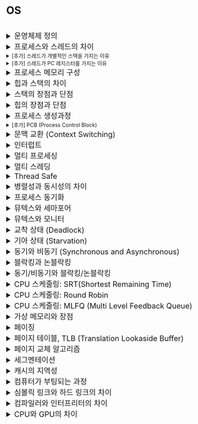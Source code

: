 # OS

<br>

<details>
<summary style="font-size:20px">운영체제 정의</summary>
<div markdown="1">

* 하드웨어(CPU, 메모리, 디스크 등)를 관리
* `응용 프로그램과 하드웨어 사이에서 인터페이스 역할`을 하는 시스템 소프트웨어
* 시스템의 자원과 동작을 관리하는 소프트웨어
* 프로세스, 저장장치, 네트워킹, 사용자, 하드웨어 관리

</div>
</details>


<details>
<summary style="font-size:20px">프로세스와 스레드의 차이</summary>
<div markdown="1">

* 프로세스는 `실행중인 프로그램`으로 OS로부터 자원을 할당받아 실행, `코드/데이터/스택/힙` 메모리 영역을 가짐
* `프로세스의 독립적인 실행 단위`로 프로세스로부터 자원을 할당받아 실행, 프로세스의 `코드/데이터/힙` 메모리 영역을 공유하고 `개별적인 스택`을 가짐

</div>
</details>


<details>
<summary> [추가] 스레드가 개별적인 스택을 가지는 이유</summary>
<div markdown="1">

* 스택에는 함수 호출 시의 전달인자, 지역 변수, 되돌아갈 주소 등을 저장
* 독립적인 스택을 갖는 것은 독립적인 함수 호출이 가능하고 독립적인 실행 흐름을 추가할 수 있다는 것을 의미

</div>
</details>


<details>
<summary> [추가] 스레드가 PC 레지스터를 가지는 이유</summary>
<div markdown="1">

* 스레드는 CPU를 할당/반납하고를 반복
* 이전까지의 수행 내역을 기억하기 위해 독립적인 PC 사용

</div>
</details>


<details>
<summary style="font-size:20px">프로세스 메모리 구성</summary>
<div markdown="1">

* 코드: 프로그램의 코드 저장
* 데이터: 전역 변수, 정적 변수 저장
* 스택: 지역 변수, 매개 변수, 함수의 호출과 할당, `컴파일`에 크기 결정
* 힙: 동적으로 할당 및 해제, `런 타임`에 크기 결정

</div>
</details>

<details>
<summary style="font-size:20px">힙과 스택의 차이</summary>
<div markdown="1">

* 힙: 프로그램 코드에서 `동적으로 할당`하여 사용되는 메모리 영역
* 스택: `함수를 호출`할 때나 `지역변수`를 지정할 때 `자동`으로 할당되는 메모리 영역

</div>
</details>

<details>
<summary style="font-size:20px">스택의 장점과 단점</summary>
<div markdown="1">

* 장점: 자동으로 처리되기 때문에 `낭비되는 공간이 없고` 사용하기가 편리
* 단점: 한계가 있어 한계를 초과하도록 삽입할 수 없고 `유연성이 부족`

</div>
</details>

<details>
<summary style="font-size:20px">힙의 장점과 단점</summary>
<div markdown="1">

* 장점: 프로그램에 필요한 개체의 개수나 크기를 미리 알 수 없는 경우 사용하고 개체가 너무 커서 스택 할당자에 맞지 않는 경우 사용 가능
* 단점: `할당/해제 작업`으로 인한 속도 저하

</div>
</details>


<details>
<summary style="font-size:20px">프로세스 생성과정</summary>
<div markdown="1">

* 프로세스 관리 정보를 갖는 `Process Control Block를 생성`하고 프로그램의 코드를 읽어 들여 `코드 영역`을 메모리에 할당
* 초기화된 전역 변수 및 static 변수인 `데이터 영역`을 메모리에 할당
* `힙과 스택의 초기 메모리 주소를 초기화`
* `Queue에서 프로세스가 등록`되고 운영체제가 CPU를 할당하기를 대기

</div>
</details>


<details>
<summary> [추가] PCB (Process Control Block)</summary>
<div markdown="1">

* `프로세스 관리 정보`를 저장하는 커널의 자료구조 (Data 영역에 존재)
* Process 상태, PC(다음에 수행할 명령어의 주소), CPU 레지스터, CPU 스케줄링 정보, 메모리 관리 정보 등을 저장
* `문맥 교환` 시에 진행 사항을 PCB에 저장하고 CPU 반환 -> CPU를 할당받으면 PCB에 저장되어 있는 내용을 불러와 이전에 종료되었던 시점부터 다시 수행

</div>
</details>


<details>
<summary style="font-size:20px">문맥 교환 (Context Switching)</summary>
<div markdown="1">

* 실행 중이던 프로세스를 중단하고 다른 프로세스를 실행할 때 발생
* 프로세스 사이에서 `CPU 제어권`이 이동되는 것
* 문맥: CPU에서 프로세스를 실행하는데 필요한 프로세스의 정보, 각 프로세스의 `PCB`에 저장
* 과정
  1. 실행 중이던 프로세스의`상태(문맥)를 PCB에 보관`<br>
  2. 새로운 프로세스의 `PCB에서 문맥(Context)을 복원`해 레지스터에 적재<br>
  3. 새로운 프로세스 실행

</div>
</details>


<details>
<summary style="font-size:20px">인터럽트</summary>
<div markdown="1">

* 프로그램을 실행하는 도중에 예기치 않은 상황이 발생할 경우 `현재 실행 중인 작업을 즉시 중단`하고, `발생된 상황을 우선 처리`한 후 `실행 중이던 작업으로 복귀`하여 계속 처리하는 것
* 문맥 교환을 구현할 때 `Timer Interrupt`를 통해서 제어권을 커널이 가져올 수 있도록 활용

</div>
</details>


<details>
<summary style="font-size:20px">멀티 프로세싱</summary>
<div markdown="1">

* 여러 CPU(`프로세서`)가 여러 작업을 동시에 처리하는 것 (병렬 처리)
* `안전성`: 하나의 프로세스가 죽더라도 다른 프로세스에는 영향을 끼치지 않고 정상적으로 수행
* 통신 비용/문맥 교환 `비용이 큼`
* `많은 메모리 공간`을 차지
* `IPC`를 통해 통신: Pipe나 Shared Memory가 있어야 데이터를 주고 받을 수 있음
  * IPC (Inter Process Communication): 프로세스 간의 통신을 하는 것

</div>
</details>


<details>
<summary style="font-size:20px">멀티 스레딩</summary>
<div markdown="1">

* 하나의 프로세스에 여러 스레드가 자원을 공유하며 작업을 나누어 하는 것
* `안전성 낮음`: 하나의 스레드의 비정상적인 활동은 전체 스레드에 영향을 끼칠 수 있음
* 통신 비용/문맥 교환 `비용이 적음`
* `코드/데이터/힙 영역을 공유`해 `메모리를 적게 차지`하고 공유 메모리가 없어도 통신 가능
* 프로세스를 생성하여 자원을 할당하는 시스템 콜이 감소함으로서 `자원을 효율적으로 관리`


</div>
</details>


<details>
<summary style="font-size:20px">Thread Safe</summary>
<div markdown="1">

* 멀티 스레딩에서 하나의 자원에 여러 스레드가 동시에 접근해도 프로그램 실행의 문제가 없는 상태
* Thread Safe한 코드: `Critical Section`을 통해 스레드 내부에서 처리되는 연산들을 `직렬화(Serialize)` 하여 한 번에 한 스레드에서 연산이 수행되도록 해야됨

</div>
</details>


<details>
<summary style="font-size:20px">병렬성과 동시성의 차이</summary>
<div markdown="1">

* 병렬성: `멀티 코어`에서의 멀티 스레드, 각 코어들의 스레드가 동시에 실행
* 동시성: `싱글 코어`에서의 멀티 스레드, 여러 개의 스레드가 번갈아가며 실행

</div>
</details>


<details>
<summary style="font-size:20px">프로세스 동기화</summary>
<div markdown="1">

* 다중 프로세스 환경에서 자원에 한 프로세스만이 접근 가능하도록 하는 것
* 데이터 일관성이 깨지거나 결과가 잘못될 가능성이 있어 필요함

#### Critical Section(공유 자원, 임계 영역)
* 동일한 자원에 동시에 접근하는 경우가 발생하는 코드 영역
* 접근 순서에 따라 실행 결과가 달라지는 구역

#### Race Condition
* 공유 자원에 여러 프로세스/스레드가 접근할 경우 `접근 순서에 따라 결과가 달라지는 현상`

</div>
</details>


<details>
<summary style="font-size:20px">뮤텍스와 세마포어</summary>
<div markdown="1">

* `상호 배제`를 달성하는 기법
  * 상호 배제: 둘 이상의 프로세스/스레드가 동시에 임계 영역에 진입하는 것을 방지하기 위해 사용하는 알고리즘

#### 뮤텍스
* `스레드 기반`으로 여러 스레드가 공유자원에 동시에 접근하지 못하게 하는 것
* `바이너리 세마포어`와 비슷한 방식으로 `동기화 대상이 1개`일 때 사용 -> 1개 스레드만 접근 가능
* 소유 가능: `락`을 소유한 스레드만이 락을 반환할 수 있음
* 프로세스 범위
* `Deadlock`이 발생할 수 있음

#### 세마포어
* `프로세스 기반`으로 공유 자원의 활용을 제어하는 방법
* `동기화 대상이 여러 개`일 때 사용 -> `세마포어 변수(Counter)`만큼의 프로세스/스레드 접근 가능
  * 1: 바이너리 세마포어
  * 2 이상: 카운팅 세마포어
  * wait(): 세마포어 변수 1감소 -> Critical Section -> signal(): 세마포어 변수 1증가 
* 소유할 수 없음: 세마포어를 소유하지 않은 프로세스/스레드가 세마포어 해제 가능
* 시스템 범위에 걸쳐 있음
* `Deadlock`이 발생할 수 있음

</div>
</details>


<details>
<summary style="font-size:20px">뮤텍스와 모니터</summary>
<div markdown="1">

#### 뮤텍스
* 다른 프로세스간 동기화에 사용 가능

#### 모니터
* 하나의 프로세스 내에서 `스레드 간의 동기화`
* 프레임워크나 라이브러리 자체에서 제공
* C언어는 없고 Java는 있음

</div>
</details>


<details>
<summary style="font-size:20px">교착 상태 (Deadlock)</summary>
<div markdown="1">

* 둘 이상의 프로세스/스레드가 자원을 점유한 상태에서 서로 다른 프로세스/스레드가 점유하고 있는 자원을 요구하며 `무한정 기다리는` 현상

#### 발생 조건
-> 4가지 조건을 모두 만족해야 됨<br>
* 상호 배제: 하나의 프로세스/스레드가 자원에 접근할 수 있음
* 비선점: 다른 프로세스/스레드의 자원을 뺏을 수 없음
* 점유와 대기: 자원을 가진 상태에서 다른 자원을 기다림
* 순환 대기: 순환 형태로 자원을 대기

#### 해결 방법
- 모든 프로세스가 `lock을 잡는 순서를 동일`하게 코딩
-  `trylock`을 활용하여 lock을 선점한 프로세스/스레드가 없을 때만 락을 얻으려고 시도하는 방법
* 예방: 4가지 조건 중 1개 이상이 만족하지 않도록 함
  * 상호 배제 부정: 여러 프로세스가 공유 자원을 사용하도록 함
  * 점유와 대기 부정: 프로세스가 실행되기 전 필요한 모든 자원을 할당
  * 비선점 부정: 자원을 점유 중인 프로세스가 다른 자원을 요구할 때, 점유 중인 자원을 반납하고 대기
  * 순환 대기 부정: 자원에 고유한 번호를 할당하고, 번호 순서대로 자원을 요구하도록 함
* 회피: 교착상태가 발생하지 않도록 알고리즘 작성
  * `은행원 알고리즘`: 어떤 자원을 할당하기 전에 할당 후에도 안정 상태로 있을 수 있는지 검사 후 할당
* 회복: 교착 상태 발생 후, 해당 프로세스를 종료하거나 할당된 자원을 해제 또는 선점하여 해결
  * 선점할 경우, `기아 상태`가 발생하지 않도록 해야 함
* 무시: 그냥 무시

</div>
</details>


<details>
<summary style="font-size:20px">기아 상태 (Starvation)</summary>
<div markdown="1">

* 여러 프로세스가 부족한 자원을 점유하기 위해 경쟁할 때, `특정 프로세스에 영원히 자원 할당이 되지 않는 경우`

#### 해결 방법
* 프로세스의 우선 순위 변경
* 요청을 순서대로 처리하는 요청 큐 사용

#### 식사하는 철학자 문제

```
5명의 철학자가 원형 식탁에서 식사를 한다. 젓가락은 다섯개 뿐이며, 철학자는 반드시 두 젓가락이 있어야 식사를 할 수 있다. 철학자는 반드시 자신의 왼쪽 또는 오른쪽에 있는 젓가락만 사용할 수 있으며, 식사를 마친 후에는 두 젓가락을 모두 내려놓는다. 
```

#### 문제
* 모든 사람이 왼쪽의 젓가락을 잡으면 `교착상태` 발생 -> 무한히 대기하다가 `기아상태` 발생

#### 해결 방법
* 최대 4명의 철학자만 테이블에 동시에 앉을 수 있도록 한다.
* 한 철학자가 젓가락 두 개를 한번에 집을 수 있을 때만 집는다.
* 비대칭 해결안을 사용. 홀수 번호의 철학자는 왼쪽을 먼저 집고 오른쪽을 집는다. 짝수 번호는 오른쪽을 먼저 집고 왼쪽을 집는다.

</div>
</details>


<details>
<summary style="font-size:20px">동기와 비동기 (Synchronous and Asynchronous)</summary>
<div markdown="1">

#### 동기
* 요청에 대한 응답이 오면 다음 작업을 요청하는 것
* 함수를 호출한 곳에서 호출된 함수가 결과를 반환할 때까지 대기 -> 작업 완료 여부를 계속 확인
* 구성이 단순하나 멀티태스킹이 불가

#### 비동기
* 요청에 대한 응답을 기다리지 않고 다음 작업을 요청
* 함수를 호출하는 곳에서 결과를 기다리지 않고 `Callback 함수`가 결과 처리 -> 작업 완료 여부를 확인하지 않음
* 멀티태스킹이 가능하나 복잡도가 증가 (부하 컨트롤, 데이터 일관성 유지 등)

#### [참고] 콜백 함수
* OS가 실행하는 함수
* 특정 이벤트가 발생하면 실행되는 함수

</div>
</details>

<details>
<summary style="font-size:20px">블락킹과 논블락킹</summary>
<div markdown="1">

#### 블락킹
* `제어권이 호출된 함수로 이동` -> 호출된 함수의 작업이 끝나면 호출한 함수로 제어권 이동
* 요청한 작업을 마칠 때까지 계속 기다림

#### 논블락킹
* `제어권이 호출한 함수에 있음` -> 작업의 완료 여부와 관계없이 새로운 작업 수행 가능
* 요청한 작업을 즉시 마칠 수 없다면 즉시 리턴함

</div>
</details>

<details>
<summary style="font-size:20px">동기/비동기와 블락킹/논블락킹</summary>
<div markdown="1">

#### 동기/비동기
* `애플리케이션`에서 자주 다뤄지는 개념이며, `프로세스의 수행 순서 보장`과 관련
* 호출되는 함수의 `작업 완료 여부를 누가 신경쓰느냐가` 관심사
* 비동기는 `콜백`으로 호출된 함수가 완료 여부를 신경쓰고 호출한 함수는 그냥 자기 일을 하다가 콜백을 받으면 됨

#### 블락킹/논블락킹
* 주로 IO, 멀티 스레딩에서 사용, `프로세스의 유휴 상태`에 대한 개념
* 호출되는 함수가 `바로 return하느냐 마느냐`가 관심사

</div>
</details>

<details>
<summary style="font-size:20px">CPU 스케줄링: SRT(Shortest Remaining Time)</summary>
<div markdown="1">

* `남은 시간이 가장 적은` 프로세스를 실행

</div>
</details>

<details>
<summary style="font-size:20px">CPU 스케줄링: Round Robin</summary>
<div markdown="1">

* `Time Slice` 단위로 공평하게 프로세스 실행
* 할당된 시간 내에 끝나지 않으면 다음 프로세스에게 CPU를 양보하고 준비 상태 큐의 가장 뒤로 배치

</div>
</details>

<details>
<summary style="font-size:20px">CPU 스케줄링: MLFQ (Multi Level Feedback Queue)</summary>
<div markdown="1">

* 우선 순위 개수만큼 Queue가 있으며 최상위 단계의 Queue부터 실행 후 해당 큐의 할당량이 끝나면 하위 우선 순위 Queue를 실행하는 스케줄링 기법
* 처음 시작은 모든 프로세스가 가장 높은 우선 순위 Queue에 존재하나 할당된 Time Slice를 소진하면 우선 순위를 감소시켜서 우선 순위 결정
* `Aging`: 일정 주기마다 모든 작업을 가장 높은 우선 순위 큐로 이동시켜서 Starvation 방지

</div>
</details>


<details>
<summary style="font-size:20px">가상 메모리와 장점</summary>
<div markdown="1">

#### 가상 메모리
* `물리 메모리 크기의 한계를 극복`하기 위해 나온 기술로 메모리가 실제 메모리보다 많아 보이게 하는 기술
* 프로그램에 실제 메모리 주소가 아닌 `가상의 메모리 주소를 주는 방식`으로 프로그램 별로 사용 중인 메모리보다 큰 메모리를 사용하는 듯한 환상을 주는 기법
* `MMU(Memory Management Unit)`는 가상 메모리 주소를 물리 주소로 변환

#### 장점
* 실제 프로그램 전체를 적재하여 사용하지 않고 일부분만 적재하기 때문에 메모리 제약을 극복
* 메모리의 실제 주소를 사용하지 않으므로 보안 상의 장점이 존재

</div>
</details>

<details>
<summary style="font-size:20px">페이징</summary>
<div markdown="1">

* 프로세스를 `일정 크기인 페이지`로 잘라서 가상 메모리에 적재하고 `페이지 테이블`을 이용하여 프레임으로 변환하여 가상 메모리를 관리하는 기법
* 페이지: `가상 메모리`를 최소 단위로 쪼개어 만든 `일정한` 크기의 블럭
* 프레임: `물리 메모리`에 페이지 크기와 같은 블럭으로 나눈 블럭
* CPU가 가상 주소 접근 시 MMU가 페이지 테이블의 `시작(base) 주소`에 접근해서 물리주소 가져 옴
* `내부 단편화` 발생: 페이지가 다 채워지지 않아 발생하는 공간 낭비1

</div>
</details>

<details>
<summary style="font-size:20px">페이지 테이블, TLB (Translation Lookaside Buffer)</summary>
<div markdown="1">

#### 요약
* 가상 주소로 물리 주소에 접근할 때, `TLB -> 페이지 테이블 -> Disk` 순으로 접근

#### 과정
* MMU는 TLB 캐시를 저장해 가상주소가 물리 주소로 변환되어야할 때, `TLB`에서 먼저 검색
* 해당 주소가 있다면: `TLB Hit` -> 물리 주소가 반환되고 메모리에 접근
* 해당 주소가 없다면: `TLB Miss` -> `페이지 테이블`에서 페이지와 프레임의 맵핑 탐색
* 해당 주소가 있다면: `페이지 테이블 Hit` -> 이 값을 다시 TLB에 쓰고 물리 주소로 변환 후 메모리에 접근
* 해당 주소가 없다면: `Page Fault` -> `Disk`에서 찾아 이 값을 페이지 테이블과 TLB에 쓰고 물리 주소로 메모리에 접근

</div>
</details>

<details>
<summary style="font-size:20px">페이지 교체 알고리즘</summary>
<div markdown="1">

#### FIFO
* 들어온 페이지 `순서대로` 페이지를 교체하는 알고리즘
* `Belady의 모순` 발생: 페이지 프레임의 개수를 늘리면 Page Fault 발생이 감소할 것 같으나, 실제로는 실패가 증가할 수도 있음

#### LRU (Least-Recently-Used)
* `가장 오랫동안 사용되지 않은` 페이지를 선택하여 교체하는 알고리즘

#### LFU (Least-Frequently-Used)
* `참조 횟수가 가장 적은 페이지`를 교체하는 알고리즘

</div>
</details>

<details>
<summary style="font-size:20px">세그멘테이션</summary>
<div markdown="1">

* 프로세스를 서로 다른 크기의 논리적 단위인 `세그먼트`로 나누어 메모리에 배치하는 것
* 메모리를 세그먼트로 나누고 `세그먼트 테이블`에 각 세그먼트의 `시작(base) 주소`와 `크기(limit)` 정보를 운용하여 가상 메모리를 관리하는 기법
* `외부 단편화` 발생: 작은 메모리가 중간 중간 존재하여 총 메모리는 충분하지만 실제로는 할당할 수 없는 상황

</div>
</details>

<details>
<summary style="font-size:20px">캐시의 지역성</summary>
<div markdown="1">

* 시간 지역성: `최근`에 참조된 주소가 다시 참조되는 특성 (순환, 재귀)
* 공간 지역성: 참조된 주소와 `인접한` 주소가 다시 참조되는 특성 (배열)

</div>
</details>

<details>
<summary style="font-size:20px">컴퓨터가 부팅되는 과정</summary>
<div markdown="1">

* 처음에 부팅이 되면 `BIOS`가 실행 될 수 있도록 `메모리의 0번지에는 ROM`이 올라와있고, `CPU는 0번지를 읽어` 자동으로 ROM의 BIOS가 실행
* `BIOS는 하드디스크의 0번지 부터 한 섹터를 읽어와 거기에 있는 부트스트랩 코드를 실행` 
* 부트스트랩이 `부트로더`(bootcamp, grub)를 실행시키고 그 다음 커널이 로드

</div>
</details>

<details>
<summary style="font-size:20px">심볼릭 링크와 하드 링크의 차이</summary>
<div markdown="1">

* 심볼릭 링크(소프트 링크): 원본 파일의 이름을 가리키는 링크, 원본 파일이 사라지면 역할 수행X
* 하드 링크: 원본 파일의 이름을 가리키는 링크, 사본을 생성, 원본파일이 사라져도 원본과 동일한 내용의 파일을 가질 수 있음을 의미

</div>
</details>

<details>
<summary style="font-size:20px">컴파일러와 인터프리터의 차이</summary>
<div markdown="1">

* 고급 언어로 작성된 프로그램 -> 기계어로 번역

#### 컴파일러
* 프로그램 `전체`를 한 번에 번역
* 목적 프로그램 생성: 목적 프로그램(기계어)으로 번역 -> 링킹 -> 실행 가능한 실행파일(어셈블리, 바이너리 파일) 생성
* 번역 속도 느림, 실행 속도 빠름
* C, Java

#### 인터프리터
* 프로그램을 `한 줄씩` 번역
* 번역과 동시에 프로그램 실행
* 번역 속도 빠름, 실행 속도 느림
* Python

</div>
</details>

<details>
<summary style="font-size:20px">CPU와 GPU의 차이</summary>
<div markdown="1">

#### CPU
* 컴퓨터의 자원을 관리하는 중앙처리장치
* `직렬` 처리에 최적화된 몇 개의 코어

#### GPU
* 반복적이고 비슷한 대량의 연산을 수행
* `병렬` 처리용으로 설계된 수 천 개의 소형인 효율적인 코어로 구성
* CPU보다 빠름

</div>
</details>